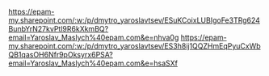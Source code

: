 https://epam-my.sharepoint.com/:w:/p/dmytro_yaroslavtsev/ESuKCoixLUBIgoFe3TRg624BunbYrN27kvPtl9R6kXkmBQ?email=Yaroslav_Maslych%40epam.com&e=nhva0g
https://epam-my.sharepoint.com/:w:/p/dmytro_yaroslavtsev/ES3h8ij1QQZHmEqPyuCxWbQB1qasOH6Nfr9pOksyrx6PSA?email=Yaroslav_Maslych%40epam.com&e=hsaSXf